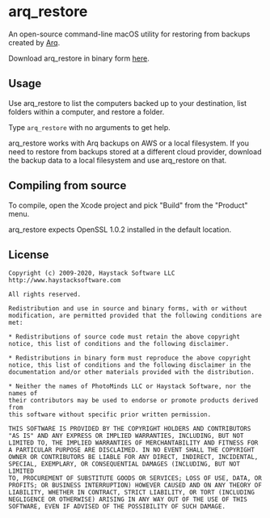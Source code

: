 # arq_restore

An open-source command-line macOS utility for restoring from backups created by [Arq](http://www.arqbackup.com/).

Download arq_restore in binary form [here](http://arqbackup.github.io/arq_restore/).


## Usage

Use arq_restore to list the computers backed up to your destination, list folders within a computer, and restore a folder.

Type `arq_restore` with no arguments to get help.

arq_restore works with Arq backups on AWS or a local filesystem. If you need to restore from backups stored at a different cloud provider, download the backup data to a local filesystem and use arq_restore on that.


## Compiling from source

To compile, open the Xcode project and pick "Build" from the "Product" menu.

arq_restore expects OpenSSL 1.0.2 installed in the default location.


## License

    Copyright (c) 2009-2020, Haystack Software LLC http://www.haystacksoftware.com

    All rights reserved.

    Redistribution and use in source and binary forms, with or without
    modification, are permitted provided that the following conditions are met:

    * Redistributions of source code must retain the above copyright
    notice, this list of conditions and the following disclaimer.

    * Redistributions in binary form must reproduce the above copyright
    notice, this list of conditions and the following disclaimer in the
    documentation and/or other materials provided with the distribution.

    * Neither the names of PhotoMinds LLC or Haystack Software, nor the names of 
    their contributors may be used to endorse or promote products derived from
    this software without specific prior written permission.

    THIS SOFTWARE IS PROVIDED BY THE COPYRIGHT HOLDERS AND CONTRIBUTORS
    "AS IS" AND ANY EXPRESS OR IMPLIED WARRANTIES, INCLUDING, BUT NOT
    LIMITED TO, THE IMPLIED WARRANTIES OF MERCHANTABILITY AND FITNESS FOR
    A PARTICULAR PURPOSE ARE DISCLAIMED. IN NO EVENT SHALL THE COPYRIGHT
    OWNER OR CONTRIBUTORS BE LIABLE FOR ANY DIRECT, INDIRECT, INCIDENTAL,
    SPECIAL, EXEMPLARY, OR CONSEQUENTIAL DAMAGES (INCLUDING, BUT NOT LIMITED
    TO, PROCUREMENT OF SUBSTITUTE GOODS OR SERVICES; LOSS OF USE, DATA, OR
    PROFITS; OR BUSINESS INTERRUPTION) HOWEVER CAUSED AND ON ANY THEORY OF
    LIABILITY, WHETHER IN CONTRACT, STRICT LIABILITY, OR TORT (INCLUDING
    NEGLIGENCE OR OTHERWISE) ARISING IN ANY WAY OUT OF THE USE OF THIS
    SOFTWARE, EVEN IF ADVISED OF THE POSSIBILITY OF SUCH DAMAGE.

